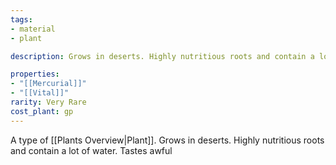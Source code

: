 ```yaml
---
tags:
- material
- plant

description: Grows in deserts. Highly nutritious roots and contain a lot of water. Tastes awful

properties:
- "[[Mercurial]]"
- "[[Vital]]"
rarity: Very Rare
cost_plant: gp
---
```

A type of [[Plants Overview|Plant]]. Grows in deserts. Highly nutritious roots and contain a lot of water. Tastes awful